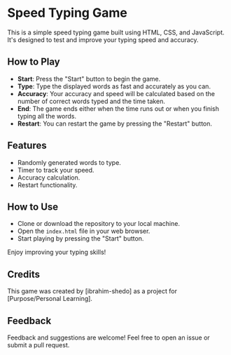 # Speed Typing Game

This is a simple speed typing game built using HTML, CSS, and JavaScript. It's designed to test and improve your typing speed and accuracy.

## How to Play

- **Start**: Press the "Start" button to begin the game.
- **Type**: Type the displayed words as fast and accurately as you can.
- **Accuracy**: Your accuracy and speed will be calculated based on the number of correct words typed and the time taken.
- **End**: The game ends either when the time runs out or when you finish typing all the words.
- **Restart**: You can restart the game by pressing the "Restart" button.

## Features

- Randomly generated words to type.
- Timer to track your speed.
- Accuracy calculation.
- Restart functionality.

## How to Use

- Clone or download the repository to your local machine.
- Open the `index.html` file in your web browser.
- Start playing by pressing the "Start" button.

Enjoy improving your typing skills!

## Credits

This game was created by [ibrahim-shedo] as a project for [Purpose/Personal Learning].

## Feedback

Feedback and suggestions are welcome! Feel free to open an issue or submit a pull request.
